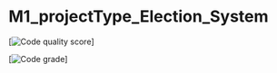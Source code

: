 # M1_projectType_Election_System
[![Code quality score](https://api.codiga.io/project/29860/score/svg)]

[![Code grade](https://api.codiga.io/project/29860/status/svg)]
